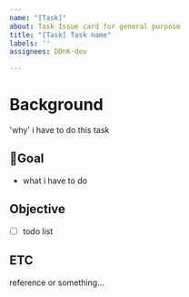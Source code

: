 ```yaml
---
name: "[Task]"
about: Task Issue card for general purpose
title: "[Task] Task name"
labels: ''
assignees: DDnK-dev

---
```


# Background

'why' i have to do this task

## Goal

- what i have to do

## Objective

- [ ] todo list

## ETC

reference or something...
